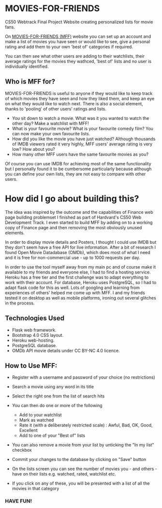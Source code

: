 # MOVIES-FOR-FRIENDS
CS50 Webtrack Final Project Website creating personalized lists for movie fans.

On [MOVIES-FOR-FRIENDS (MFF)](https://movies-for-friends.herokuapp.com) website you can set up an account and make a list of movies you have seen or would like to see, give a personal rating and add them to your own 'best of' categories if required.

You can then see what other users are adding to their watchlists, their average ratings for the movies they wathced, 'best of' lists and no user is individually identified.

## Who is MFF for?

MOVIES-FOR-FRIENDS is useful to anyone if they would like to keep track of which movies they have seen and how they liked them, and keep an eye on what they would like to watch next. There is also a social element, thanks to 'pooling' of other users' ratings and lists.

- You sit down to watch a movie. What was it you wanted to watch the other day? Make a watchlist with MFF!
- What is your favourite movie? What is your favourite comedy film? You can now make your own favourite lists.
- How did you like the movie you have just watched? Although thousands of IMDB viewers rated it very highly, MFF users' average rating is very low? How about you?
- How many other MFF users have the same favourite movies as you?

Of course you can use IMDB for achieving most of the same functionality but I personally found it to be cumbersome particularly because although you can define your own lists, they are not easy to compare with other users.

# How did I go about building this?

The idea was inspired by the outcome and the capabilities of Finance web page building problemset I finished as part of Hardvard's CS50 Web Development Track. I even started to build MFF by adding on to a working copy of Finance page and then removing the most obviously unused elements.

In order to display movie details and Posters, I thought I could use IMDB but they don't seem have a free API for live information. After a bit of research I found Open Movie Datadabase (OMDb), which does most of what I need and it is free for non-commercial use - up to 1000 requests per day.  

In order to use the tool myself away from my main pc and of course make it available to my friends and everyone else, I had to find a hosting service. Heroku has a free tier and the first challenge was to adapt everything to work with their account. For database, Heroku uses PostgreSQL, so I had to adapt flask code for this as well. Lots of googling and learning from experiences of others' helped me come up with MFF. I and my friends tested it on desktop as well as mobile platforms, ironing out several glitches in the process. 

## Technologies Used

* Flask web framework.
* Bootstrap 4.0 CSS layout.
* Heroku web-hosting.
* PostgreSQL database.
* OMDb API movie details under CC BY-NC 4.0 licence.

## How to Use MFF:

- Register with a username and password of your choice (no restrictions)
- Search a movie using any word in its title
- Select the right one from the list of search hits
- You can then do one or more of the following
    - Add to your watchlist
    - Mark as watched
    - Rate it (with a deliberately restricted scale) : Awful, Bad, OK, Good, Excellent
    - Add to one of your "Best of" lists

- You can also remove a movie from your list by unticking the "In my list" checkbox

- Commit your changes to the database by clicking on "Save" button

- On the lists screen you can see the number of movies you - and others - have on their lists e.g. watched, rated, watchlist etc.

- If you click on any of these, you will be presented with a list of all the movies in that category

### HAVE FUN!